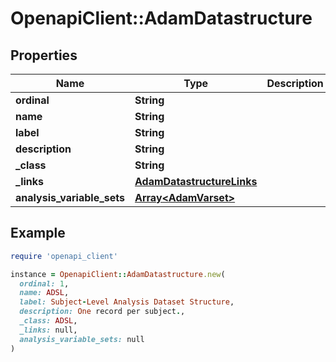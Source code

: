 # OpenapiClient::AdamDatastructure

## Properties

| Name | Type | Description | Notes |
| ---- | ---- | ----------- | ----- |
| **ordinal** | **String** |  | [optional] |
| **name** | **String** |  | [optional] |
| **label** | **String** |  | [optional] |
| **description** | **String** |  | [optional] |
| **_class** | **String** |  | [optional] |
| **_links** | [**AdamDatastructureLinks**](AdamDatastructureLinks.md) |  | [optional] |
| **analysis_variable_sets** | [**Array&lt;AdamVarset&gt;**](AdamVarset.md) |  | [optional] |

## Example

```ruby
require 'openapi_client'

instance = OpenapiClient::AdamDatastructure.new(
  ordinal: 1,
  name: ADSL,
  label: Subject-Level Analysis Dataset Structure,
  description: One record per subject.,
  _class: ADSL,
  _links: null,
  analysis_variable_sets: null
)
```

